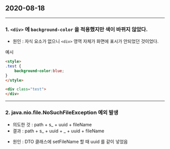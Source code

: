 ## 2020-08-18
***
### 1. `<div>` 에 `background-color` 을 적용했지만 색이 바뀌지 않았다.
* 원인 : 자식 요소가 없으니 `<div>` 영역 자체가 화면에 표시가 안되었던 것이었다.


예시
~~~html
<style>
.test {
	background-color:blue;
}
</style>

<div class="test">
</div>
~~~

***
### 2. java.nio.file.NoSuchFileException 예외 발생

- 의도한 것 :  path + s_ + uuid + fileName
- 결과 : path + s_ + uuid + _ + uuid + fileName

* 원인 : DTO 클래스에 setFileName 할 때 uuid 를 같이 넣었음